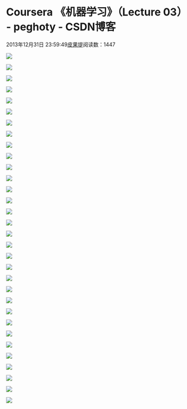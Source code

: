 
# Coursera 《机器学习》（Lecture 03） - peghoty - CSDN博客


2013年12月31日 23:59:49[皮果提](https://me.csdn.net/peghoty)阅读数：1447


![](https://img-blog.csdn.net/20131227081408546)

![](https://img-blog.csdn.net/20131227081420046)

![](https://img-blog.csdn.net/20131227081428343)

![](https://img-blog.csdn.net/20131227081438265)

![](https://img-blog.csdn.net/20131227081446703)

![](https://img-blog.csdn.net/20131227081454546)

![](https://img-blog.csdn.net/20131227081502937)

![](https://img-blog.csdn.net/20131227081509953)

![](https://img-blog.csdn.net/20131227081517640)

![](https://img-blog.csdn.net/20131227081523406)

![](https://img-blog.csdn.net/20131227081530687)

![](https://img-blog.csdn.net/20131227081538500)

![](https://img-blog.csdn.net/20131227081750984)

![](https://img-blog.csdn.net/20131227081801312)

![](https://img-blog.csdn.net/20131227081814937)

![](https://img-blog.csdn.net/20131227081823484)

![](https://img-blog.csdn.net/20131227081834203)

![](https://img-blog.csdn.net/20131227081844593)

![](https://img-blog.csdn.net/20131227081851343)

![](https://img-blog.csdn.net/20131227081900234)

![](https://img-blog.csdn.net/20131227081909843)

![](https://img-blog.csdn.net/20131227081920203)

![](https://img-blog.csdn.net/20131227081930578)

![](https://img-blog.csdn.net/20131227082217500)

![](https://img-blog.csdn.net/20131227082225109)

![](https://img-blog.csdn.net/20131227082239515)

![](https://img-blog.csdn.net/20131227082247296)

![](https://img-blog.csdn.net/20131227082256296)

![](https://img-blog.csdn.net/20131227082305875)

![](https://img-blog.csdn.net/20131227082312921)

![](https://img-blog.csdn.net/20131227082320125)

![](https://img-blog.csdn.net/20131227082326687)





